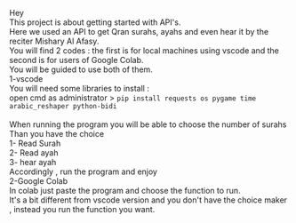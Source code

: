 Hey</br>
This project is about getting started with API's.</br>
Here we used an API to get Qran surahs, ayahs and even hear it by the reciter Mishary Al Afasy.</br>
You will find 2 codes : the first is for local machines using vscode and the second is for users of Google Colab.</br>
You will be guided to use both of them.</br>
1-vscode</br>
You will need some libraries to install :</br>
open cmd as administrator > <code>pip install requests os pygame time arabic_reshaper python-bidi </code></br>
When running the program you will be able to choose the number of surahs</br>
Than you have the choice </br>
1- Read Surah</br>
2- Read ayah</br>
3- hear ayah</br>
Accordingly , run the program and enjoy </br>
2-Google Colab</br>
In colab just paste the program and choose the function to run.</br>
It's a bit different from vscode version and you don't have the choice maker , instead you run the function you want.</br>
